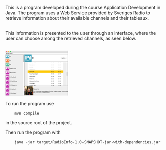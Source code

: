 This is a program developed during the course Application Development in Java. The program uses a Web Service provided by Sveriges Radio to retrieve information about their available channels and their tableaux.<br><br>

This information is presented to the user through an interface, where the user can choose among the retrieved channels, as seen below.<br><br>

<img src="src/main/java/resources/images/Program.jpg" width="200">
<br>

To run the program use

        mvn compile

in the source root of the project. 


Then run the program with


        java -jar target/RadioInfo-1.0-SNAPSHOT-jar-with-dependencies.jar